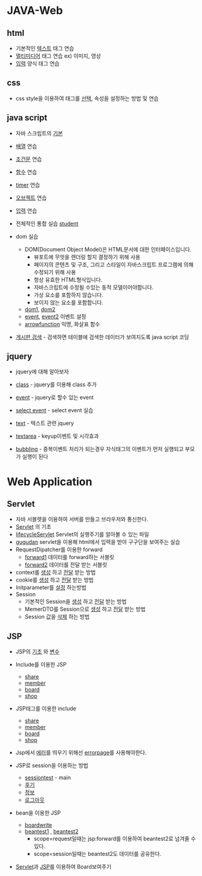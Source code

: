 # JAVA-Web

## html

* 기본적인 [텍스트](./html/WebContent/text.html) 태그 연습
* [멀티미디어](./html/WebContent/multimedia.html) 태그 연습 ex) 이미지, 영상
* [입력](./html/WebContent/formtest.html) 양식 태그 연습

## css

* css style을 이용하여 태그를 [선택](./css/WebContent/selectortest.html),  속성을 설정하는 방법 및 연습

## java script

* 자바 스크립트의 [기본](./js/WebContent/first.html)
* [배열](./js/WebContent/array.html) 연습
* [조건문](./js/WebContent/ifelsetest.html) 연습
* [함수](./js/WebContent/functiontest.html) 연습
* [timer](./js/WebContent/timer.html) 연습

* [오브젝트](./js/WebContent/objecttest.html) 연습

* [입력](./js/WebContent/input.html) 연습
* 전체적인 통합 실습 [student](./js/WebContent/student.html)

* dom 실습
  * DOM(Document Object Model)은 HTML문서에 대한 인터페이스입니다. 
    * 뷰포트에 무엇을 렌더링 할지 결정하기 위해 사용
    * 페이지의 콘텐츠 및 구조, 그리고 스타일이 자바스크립트 프로그램에 의해 수정되기 위해 사용
    * 항상 유효한 HTML형식입니다.
    * 자바스크립트에 수정될 수있는 동적 모델이어야합니다.
    * 가상 요소를 포함하지 않습니다.
    * 보이지 않는 요소를 포함합니다.
  * [dom1](./js/WebContent/dom1.html), [dom2](./js/WebContent/dom2.html)
  * [event](./js/WebContent/event.html), [event2](./js/WebContent/event2.html) 이벤트 설정
  * [arrowfunction](./js/WebContent/arrowfunc.html)  익명, 화살표 함수
* [게시판 검색](./js/WebContent/boardlist.html) - 검색하면 테이블에 검색한 데이터가 보여지도록 java script 코딩

## jquery

* jquery에 대해 알아보자

* [class](./jquery/WebContent/class.html) - jquery를 이용해 class 추가
* [event](./jquery/WebContent/event.html) - jquery로 할수 있는 event
* [select event](./jquery/WebContent/selectevent.html) - select event 실습
* [text](./jquery/WebContent/text_html.html) - 텍스트 관련 jquery
* [textarea](./jquery/WebContent/textarea.html) - keyup이벤트 및 시각효과
* [bubbling](./jquery/WebContent/bubbling.html) - 중복이벤트 처리가 되는경우 자식태그의 이벤트가 먼저 실행되고 부모가 실행이 된다

# Web Application

## Servlet

* 자바 서블렛을 이용하여 서버를 만들고 브라우저와 통신한다.
* [Servlet](./servlettest/src/servlettest/TestServlet.java) 의 기초
* [lifecycleServlet](./servlettest/src/servlettest/LifeCycleServlet.java) Servlet의 실행주기를 알아볼 수 있는 파일
* [gugudan](./servlettest/src/servlettest/GugudanServlet.java) servlet을 이용해 html에서 입력을 받아 구구단을 보여주는 실습
* RequestDipatcher를 이용한 forward
  * [forward1](./servlettest/src/forward/Forward1Servlet.java) 데이터를 forward하는 서블릿
  * [forward2](./servlettest/src/forward/Forward2Servlet.java) 데이터를 전달 받는 서블릿
* context를 [생성](./servlettest/src/context/ContextServlet1.java) 하고 [전달](./servlettest/src/context/ContextServlet2.java) 받는 방법
* cookie를 [생성](./servlettest/src/cookie/CookieServlet1.java) 하고 [전달](./servlettest/src/cookie/CookieServlet2.java) 받는 방법
* Initparameter를 [설정](./servlettest/src/config/InitParameterServlet.java) 하는방법
* Session
  * 기본적인 Session을 [생성](./servlettest/src/session/SessionServlet1.java) 하고 [전달](./servlettest/src/session/SessionServlet2.java) 받는 방법
  * MemerDTO를 Session으로 [생성](./servlettest/src/session/SessionServlet3.java) 하고 [전달](./servlettest/src/session/SessionServlet4.java) 받는 방법
  * Session 값을 [삭제](./servlettest/src/session/SessionServlet5.java) 하는 방법

## JSP

* JSP의 [기초](./jsp/WebContent/first.jsp) 와 [변수](./jsp/WebContent/membervar.jsp)
* Include를 이용한 JSP
  * [share](./jsp/WebContent/include/share.jsp)
  * [member](./jsp/WebContent/include/member.jsp)
  * [board](./jsp/WebContent/include/board.jsp)
  * [shop](./jsp/WebContent/include/shop.jsp)

* JSP태그를 이용한 include
  * [share](./jsp/WebContent/actioninclude/share.jsp)
  * [member](./jsp/WebContent/actioninclude/member.jsp)
  * [board](./jsp/WebContent/actioninclude/board.jsp)
  * [shop](./jsp/WebContent/actioninclude/shop.jsp)
* Jsp에서 [에러](./jsp/WebContent/error/a.jsp)를 띄우기 위해선 [errorpage](./jsp/WebContent/error/b.jsp)를 사용해야한다.
* JSP로 session을 이용하는 방법
  * [sessiontest](./jsp/WebContent/session/sessiontest.jsp) - main
  * [후기](./jsp/WebContent/session/sessiontest2.jsp)
  * [정보](./jsp/WebContent/session/sessiontest3.jsp)
  * [로그아웃](./jsp/WebContent/session/sessiontest.jsp)
* bean을 이용한 JSP
  * [boardwrite](./jsp/WebContent/bean/boardwrite.html)
  * [beantest1](./jsp/WebContent/bean/beantest1.jsp) , [beantest2](./jsp/WebContent/bean/beantest2.jsp)
    * scope=request일때는 jsp:forward를 이용하여 beantest2로 넘겨줄 수 있다.
    * scope=session일때는 beantest2도 데이터를 공유한다.
* [Servlet](./jsp/src/board/BoardServlet.java)과 [JSP](./jsp/WebContent/board/boardstart.jsp)를 이용하여 Board보여주기